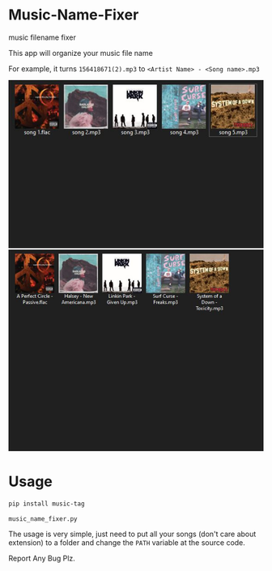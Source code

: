 # Music-Name-Fixer
music filename fixer

This app will organize your music file name

For example, it turns `156418671(2).mp3` to `<Artist Name> - <Song name>.mp3`

![Before](/img/before.JPG)
![Before](/img/after.JPG)

# Usage

```
pip install music-tag
```

```
music_name_fixer.py
```

The usage is very simple, just need to put all your songs (don't care about extension) to a folder and change the `PATH` variable at the source code.

Report Any Bug Plz.
